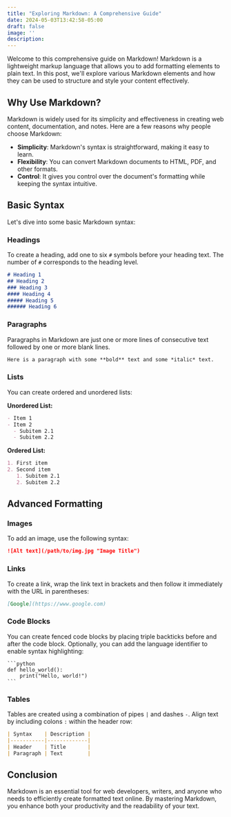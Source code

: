 ```yaml
---
title: "Exploring Markdown: A Comprehensive Guide"
date: 2024-05-03T13:42:58-05:00
draft: false
image: ''
description:
---
```


Welcome to this comprehensive guide on Markdown! Markdown is a lightweight markup language that allows you to add formatting elements to plain text. In this post, we'll explore various Markdown elements and how they can be used to structure and style your content effectively.

## Why Use Markdown?

Markdown is widely used for its simplicity and effectiveness in creating web content, documentation, and notes. Here are a few reasons why people choose Markdown:

- **Simplicity**: Markdown's syntax is straightforward, making it easy to learn.
- **Flexibility**: You can convert Markdown documents to HTML, PDF, and other formats.
- **Control**: It gives you control over the document's formatting while keeping the syntax intuitive.

## Basic Syntax

Let's dive into some basic Markdown syntax:

### Headings

To create a heading, add one to six `#` symbols before your heading text. The number of `#` corresponds to the heading level.

```markdown
# Heading 1
## Heading 2
### Heading 3
#### Heading 4
##### Heading 5
###### Heading 6
```

### Paragraphs

Paragraphs in Markdown are just one or more lines of consecutive text followed by one or more blank lines.

```markdown
Here is a paragraph with some **bold** text and some *italic* text.
```

### Lists

You can create ordered and unordered lists:

**Unordered List:**

```markdown
- Item 1
- Item 2
  - Subitem 2.1
  - Subitem 2.2
```

**Ordered List:**

```markdown
1. First item
2. Second item
   1. Subitem 2.1
   2. Subitem 2.2
```

## Advanced Formatting

### Images

To add an image, use the following syntax:

```markdown
![Alt text](/path/to/img.jpg "Image Title")
```

### Links

To create a link, wrap the link text in brackets and then follow it immediately with the URL in parentheses:

```markdown
[Google](https://www.google.com)
```

### Code Blocks

You can create fenced code blocks by placing triple backticks before and after the code block. Optionally, you can add the language identifier to enable syntax highlighting:

    ```python
    def hello_world():
        print("Hello, world!")
    ```

### Tables

Tables are created using a combination of pipes `|` and dashes `-`. Align text by including colons `:` within the header row:

```markdown
| Syntax    | Description |
|-----------|-------------|
| Header    | Title       |
| Paragraph | Text        |
```

## Conclusion

Markdown is an essential tool for web developers, writers, and anyone who needs to efficiently create formatted text online. By mastering Markdown, you enhance both your productivity and the readability of your text.
